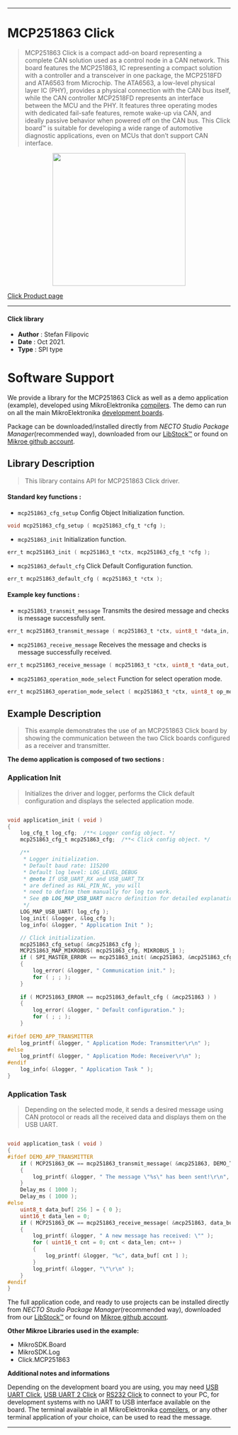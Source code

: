 
---
# MCP251863 Click

> MCP251863 Click is a compact add-on board representing a complete CAN solution used as a control node in a CAN network. This board features the MCP251863, IC representing a compact solution with a controller and a transceiver in one package, the MCP2518FD and ATA6563 from Microchip. The ATA6563, a low-level physical layer IC (PHY), provides a physical connection with the CAN bus itself, while the CAN controller MCP2518FD represents an interface between the MCU and the PHY. It features three operating modes with dedicated fail-safe features, remote wake-up via CAN, and ideally passive behavior when powered off on the CAN bus. This Click board™ is suitable for developing a wide range of automotive diagnostic applications, even on MCUs that don’t support CAN interface.

<p align="center">
  <img src="https://download.mikroe.com/images/click_for_ide/mcp251863_click.png" height=300px>
</p>

[Click Product page](https://www.mikroe.com/mcp251863-click)

---


#### Click library

- **Author**        : Stefan Filipovic
- **Date**          : Oct 2021.
- **Type**          : SPI type


# Software Support

We provide a library for the MCP251863 Click
as well as a demo application (example), developed using MikroElektronika
[compilers](https://www.mikroe.com/necto-studio).
The demo can run on all the main MikroElektronika [development boards](https://www.mikroe.com/development-boards).

Package can be downloaded/installed directly from *NECTO Studio Package Manager*(recommended way), downloaded from our [LibStock&trade;](https://libstock.mikroe.com) or found on [Mikroe github account](https://github.com/MikroElektronika/mikrosdk_click_v2/tree/master/clicks).

## Library Description

> This library contains API for MCP251863 Click driver.

#### Standard key functions :

- `mcp251863_cfg_setup` Config Object Initialization function.
```c
void mcp251863_cfg_setup ( mcp251863_cfg_t *cfg );
```

- `mcp251863_init` Initialization function.
```c
err_t mcp251863_init ( mcp251863_t *ctx, mcp251863_cfg_t *cfg );
```

- `mcp251863_default_cfg` Click Default Configuration function.
```c
err_t mcp251863_default_cfg ( mcp251863_t *ctx );
```

#### Example key functions :

- `mcp251863_transmit_message` Transmits the desired message and checks is message successfully sent.
```c
err_t mcp251863_transmit_message ( mcp251863_t *ctx, uint8_t *data_in, uint16_t data_len );
```

- `mcp251863_receive_message` Receives the message and checks is message successfully received.
```c
err_t mcp251863_receive_message ( mcp251863_t *ctx, uint8_t *data_out, uint16_t *data_len );
```

- `mcp251863_operation_mode_select` Function for select operation mode.
```c
err_t mcp251863_operation_mode_select ( mcp251863_t *ctx, uint8_t op_mode );
```

## Example Description

> This example demonstrates the use of an MCP251863 Click board by showing
the communication between the two Click boards configured as a receiver and transmitter.

**The demo application is composed of two sections :**

### Application Init

> Initializes the driver and logger, performs the Click default configuration and displays the selected application mode.

```c

void application_init ( void )
{
    log_cfg_t log_cfg;  /**< Logger config object. */
    mcp251863_cfg_t mcp251863_cfg;  /**< Click config object. */

    /** 
     * Logger initialization.
     * Default baud rate: 115200
     * Default log level: LOG_LEVEL_DEBUG
     * @note If USB_UART_RX and USB_UART_TX 
     * are defined as HAL_PIN_NC, you will 
     * need to define them manually for log to work. 
     * See @b LOG_MAP_USB_UART macro definition for detailed explanation.
     */
    LOG_MAP_USB_UART( log_cfg );
    log_init( &logger, &log_cfg );
    log_info( &logger, " Application Init " );

    // Click initialization.
    mcp251863_cfg_setup( &mcp251863_cfg );
    MCP251863_MAP_MIKROBUS( mcp251863_cfg, MIKROBUS_1 );
    if ( SPI_MASTER_ERROR == mcp251863_init( &mcp251863, &mcp251863_cfg ) )
    {
        log_error( &logger, " Communication init." );
        for ( ; ; );
    }
    
    if ( MCP251863_ERROR == mcp251863_default_cfg ( &mcp251863 ) )
    {
        log_error( &logger, " Default configuration." );
        for ( ; ; );
    }
    
#ifdef DEMO_APP_TRANSMITTER
    log_printf( &logger, " Application Mode: Transmitter\r\n" );
#else
    log_printf( &logger, " Application Mode: Receiver\r\n" );
#endif
    log_info( &logger, " Application Task " );
}

```

### Application Task

> Depending on the selected mode, it sends a desired message using CAN protocol or reads all the received data and displays them on the USB UART.

```c

void application_task ( void )
{
#ifdef DEMO_APP_TRANSMITTER
    if ( MCP251863_OK == mcp251863_transmit_message( &mcp251863, DEMO_TEXT_MESSAGE, strlen( DEMO_TEXT_MESSAGE ) ) )
    {
        log_printf( &logger, " The message \"%s\" has been sent!\r\n", ( char * ) DEMO_TEXT_MESSAGE );
    }
    Delay_ms ( 1000 );
    Delay_ms ( 1000 );
#else
    uint8_t data_buf[ 256 ] = { 0 };
    uint16_t data_len = 0;
    if ( MCP251863_OK == mcp251863_receive_message( &mcp251863, data_buf, &data_len ) )
    {
        log_printf( &logger, " A new message has received: \"" );
        for ( uint16_t cnt = 0; cnt < data_len; cnt++ )
        {
            log_printf( &logger, "%c", data_buf[ cnt ] );
        }
        log_printf( &logger, "\"\r\n" );
    }
#endif
}

```

The full application code, and ready to use projects can be installed directly from *NECTO Studio Package Manager*(recommended way), downloaded from our [LibStock&trade;](https://libstock.mikroe.com) or found on [Mikroe github account](https://github.com/MikroElektronika/mikrosdk_click_v2/tree/master/clicks).

**Other Mikroe Libraries used in the example:**

- MikroSDK.Board
- MikroSDK.Log
- Click.MCP251863

**Additional notes and informations**

Depending on the development board you are using, you may need
[USB UART Click](http://shop.mikroe.com/usb-uart-click),
[USB UART 2 Click](http://shop.mikroe.com/usb-uart-2-click) or
[RS232 Click](http://shop.mikroe.com/rs232-click) to connect to your PC, for
development systems with no UART to USB interface available on the board. The
terminal available in all MikroElektronika
[compilers](http://shop.mikroe.com/compilers), or any other terminal application
of your choice, can be used to read the message.

---
